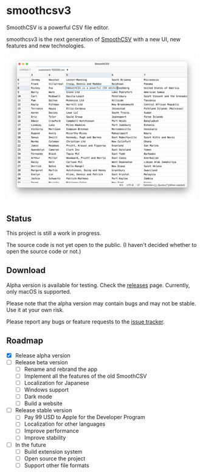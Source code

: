 # smoothcsv3

SmoothCSV is a powerful CSV file editor.

smoothcsv3 is the next generation of [SmoothCSV](https://github.com/kohii/smoothcsv) with a new UI, new features and new technologies.

![SmoothCSV3](./screenshots/top.png)

## Status

This project is still a work in progress.

The source code is not yet open to the public.
(I haven't decided whether to open the source code or not.)

## Download

Alpha version is available for testing.
Check the [releases](https://github.com/kohii/smoocsv3/releases) page.
Currently, only macOS is supported.

Please note that the alpha version may contain bugs and may not be stable. Use it at your own risk.

Please report any bugs or feature requests to the [issue tracker](https://github.com/kohii/smoothcsv3/issues).

## Roadmap

- [x] Release alpha version
- [ ] Release beta version
  - [ ] Rename and rebrand the app
  - [ ] Implement all the features of the old SmoothCSV
  - [ ] Localization for Japanese
  - [ ] Windows support
  - [ ] Dark mode
  - [ ] Build a website
- [ ] Release stable version
  - [ ] Pay 99 USD to Apple for the Developer Program
  - [ ] Localization for other languages
  - [ ] Improve performance
  - [ ] Improve stability
- [ ] In the future
  - [ ] Build extension system
  - [ ] Open source the project
  - [ ] Support other file formats
